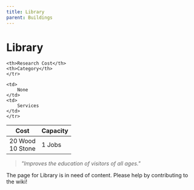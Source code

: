 ```yaml
---
title: Library
parent: Buildings
---
```

# Library

<table>
<thead>
	<tr>
	<th>Cost</th>
	<th>Capacity</th>
	
	<th>Research Cost</th>
	<th>Category</th>
	</tr>
</thead>
<tbody>
	<tr>
	<td>
		20 Wood<br>10 Stone
	</td>
	<td>
		1 Jobs
	</td>
	
	<td>
		None
	</td>
	<td>
		Services
	</td>
	</tr>
</tbody>
</table>

> *"Improves the education of visitors of all ages."*

The page for Library is in need of content. Please help by contributing to the wiki!
